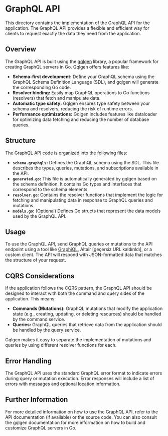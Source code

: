 # GraphQL API

This directory contains the implementation of the GraphQL API for the application. The GraphQL API provides a flexible and efficient way for clients to request exactly the data they need from the application.

## Overview

The GraphQL API is built using the [gqlgen](https://gqlgen.com/) library, a popular framework for creating GraphQL servers in Go. Gqlgen offers features like:

* **Schema-first development:** Define your GraphQL schema using the GraphQL Schema Definition Language (SDL), and gqlgen will generate the corresponding Go code.
* **Resolver binding:** Easily map GraphQL operations to Go functions (resolvers) that fetch and manipulate data.
* **Automatic type safety:** Gqlgen ensures type safety between your schema and resolvers, reducing the risk of runtime errors.
* **Performance optimizations:** Gqlgen includes features like dataloader for optimizing data fetching and reducing the number of database queries.

## Structure

The GraphQL API code is organized into the following files:

* **`schema.graphqls`:** Defines the GraphQL schema using the SDL. This file describes the types, queries, mutations, and subscriptions available in the API.
* **`generated.go`:** This file is automatically generated by gqlgen based on the schema definition. It contains Go types and interfaces that correspond to the schema elements.
* **`resolver.go`:** Contains the resolver functions that implement the logic for fetching and manipulating data in response to GraphQL queries and mutations.
* **`models.go`:** (Optional) Defines Go structs that represent the data models used by the GraphQL API.

## Usage

To use the GraphQL API, send GraphQL queries or mutations to the API endpoint using a tool like [GraphiQL](https://github.com/graphql/graphiql), Altair [geçersiz URL kaldırıldı], or a custom client. The API will respond with JSON-formatted data that matches the structure of your request.

## CQRS Considerations

If the application follows the CQRS pattern, the GraphQL API should be designed to interact with both the command and query sides of the application. This means:

* **Commands (Mutations):** GraphQL mutations that modify the application state (e.g., creating, updating, or deleting resources) should be handled by the command service.
* **Queries:** GraphQL queries that retrieve data from the application should be handled by the query service.

Gqlgen makes it easy to separate the implementation of mutations and queries by using different resolver functions for each.

## Error Handling

The GraphQL API uses the standard GraphQL error format to indicate errors during query or mutation execution. Error responses will include a list of errors with messages and optional location information.

## Further Information

For more detailed information on how to use the GraphQL API, refer to the API documentation (if available) or the source code. You can also consult the gqlgen documentation for more information on how to build and customize GraphQL servers in Go.
